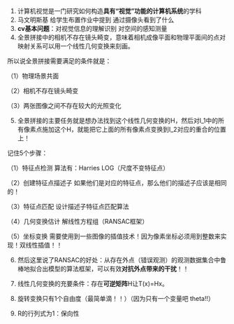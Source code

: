 1. 计算机视觉是一门研究如何构造**具有“视觉”功能的计算机系统**的学科
2. 马文明斯基  给学生布置作业中提到  通过摄像头看到了什么
3. **cv基本问题**：对视觉信息的理解识别  对空间的感知测量 
4. 全景拼接中的相机不存在镜头畸变，意味着相机成像平面和物理平面间的点对映射关系可以用一个线性几何变换来刻画。

所以说全景拼接需要满足的条件就是：

（1）物理场景共面

（2）相机不存在镜头畸变

（3）两张图像之间不存在较大的光照变化

5. 全景拼接的主要任务就是想办法找到这个线性几何变换的H，然后对I_1中的所有像素点施加这个H，就能把它上面的所有像素点变换到I_2对应的重合的位置上！

记住5个步骤：

（1）特征点检测   算法有：Harries  LOG（尺度不变特征点）

（2）创建特征点描述子  如果他们是对应的特征点，那么他们的描述子应该是相同的！

（3）特征点匹配   设计描述子特征点匹配算法

（4）几何变换估计  解线性方程组（RANSAC框架）

（5）坐标变换    需要使用到一些图像的插值技术！因为像素坐标必须用到整数来实现！双线性插值！！

6. 然后这里说了RANSAC的好处：从存在外点（错误观测）的观测数据集合中鲁棒地拟合出模型的算法框架，可以有效**对抗外点带来的干扰**！！

7. 线性几何变换的充要条件：存在**可逆矩阵**H让T(x)=Hx。

8. 旋转变换只有1个自由度（最简单滴！！）（因为只有一个变量吧  theta!!）
9. R的行列式为1：保向性


